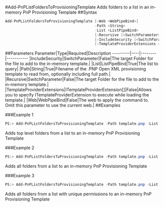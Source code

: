 #Add-PnPListFoldersToProvisioningTemplate
Adds folders to a list in an in-memory PnP Provisioning Template
##Syntax
```powershell
Add-PnPListFoldersToProvisioningTemplate [-Web <WebPipeBind>]
                                         -Path <String>
                                         -List <ListPipeBind>
                                         [-Recursive [<SwitchParameter>]]
                                         [-IncludeSecurity [<SwitchParameter>]]
                                         [-TemplateProviderExtensions <ITemplateProviderExtension[]>]
```


##Parameters
Parameter|Type|Required|Description
---------|----|--------|-----------
|IncludeSecurity|SwitchParameter|False|The target Folder for the file to add to the in-memory template.|
|List|ListPipeBind|True|The list to query|
|Path|String|True|Filename of the .PNP Open XML provisioning template to read from, optionally including full path.|
|Recursive|SwitchParameter|False|The target Folder for the file to add to the in-memory template.|
|TemplateProviderExtensions|ITemplateProviderExtension[]|False|Allows you to specify ITemplateProviderExtension to execute while loading the template.|
|Web|WebPipeBind|False|The web to apply the command to. Omit this parameter to use the current web.|
##Examples

###Example 1
```powershell
PS:> Add-PnPListFoldersToProvisioningTemplate -Path template.pnp -List 'PnPTestList'
```
Adds top level folders from a list to an in-memory PnP Provisioning Template

###Example 2
```powershell
PS:> Add-PnPListFoldersToProvisioningTemplate -Path template.pnp -List 'PnPTestList' -Recursive
```
Adds all folders from a list to an in-memory PnP Provisioning Template

###Example 3
```powershell
PS:> Add-PnPListFoldersToProvisioningTemplate -Path template.pnp -List 'PnPTestList' -Recursive -IncludeSecurity
```
Adds all folders from a list with unique permissions to an in-memory PnP Provisioning Template
